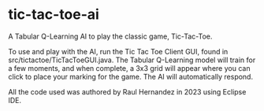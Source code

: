 # tic-tac-toe-ai
A Tabular Q-Learning AI to play the classic game, Tic-Tac-Toe.

To use and play with the AI, run the Tic Tac Toe Client GUI, found in src/tictactoe/TicTacToeGUI.java. The Tabular Q-Learning model will train for a few moments, and when complete, a 3x3 grid will appear where you can click to place your marking for the game. The AI will automatically respond.

All the code used was authored by Raul Hernandez in 2023 using Eclipse IDE.
